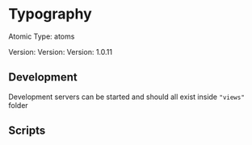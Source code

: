 # Typography

Atomic Type: atoms

Version: Version: Version: 1.0.11



## Development

Development servers can be started and should all exist inside `"views"` folder

## Scripts
